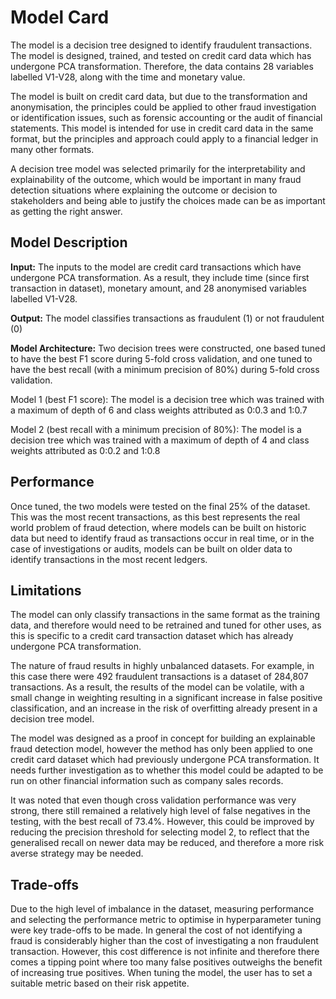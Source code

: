 # Model Card

The model is a decision tree designed to identify fraudulent transactions. The model is designed, trained, and tested on credit card data which has undergone PCA transformation. Therefore, the data contains 28 variables labelled V1-V28, along with the time and monetary value. 

The model is built on credit card data, but due to the transformation and anonymisation, the principles could be applied to other fraud investigation or identification issues, such as forensic accounting or the audit of financial statements. This model is intended for use in credit card data in the same format, but the principles and approach could apply to a financial ledger in many other formats.

A decision tree model was selected primarily for the interpretability and explainability of the outcome, which would be important in many fraud detection situations where explaining the outcome or decision to stakeholders and being able to justify the choices made can be as important as getting the right answer.

## Model Description

**Input:** 
The inputs to the model are credit card transactions which have undergone PCA transformation. As a result, they include time (since first transaction in dataset), monetary amount, and 28 anonymised variables labelled V1-V28.

**Output:** 
The model classifies transactions as fraudulent (1) or not fraudulent (0)

**Model Architecture:** 
Two decision trees were constructed, one based tuned to have the best F1 score during 5-fold cross validation, and one tuned to have the best recall (with a minimum precision of 80%) during 5-fold cross validation.

Model 1 (best F1 score):
The model is a decision tree which was trained with a maximum of depth of 6 and class weights attributed as 0:0.3 and 1:0.7

Model 2 (best recall with a minimum precision of 80%):
The model is a decision tree which was trained with a maximum of depth of 4 and class weights attributed as 0:0.2 and 1:0.8


## Performance
Once tuned, the two models were tested on the final 25% of the dataset. This was the most recent transactions, as this best represents the real world problem of fraud detection, where models can be built on historic data but need to identify fraud as transactions occur in real time, or in the case of investigations or audits, models can be built on older data to identify transactions in the most recent ledgers.



## Limitations

The model can only classify transactions in the same format as the training data, and therefore would need to be retrained and tuned for other uses, as this is specific to a credit card transaction dataset which has already undergone PCA transformation.

The nature of fraud results in highly unbalanced datasets. For example, in this case there were 492 fraudulent transactions is a dataset of 284,807 transactions. As a result, the results of the model can be volatile, with a small change in weighting resulting in a significant increase in false positive classification, and an increase in the risk of overfitting already present in a decision tree model.

The model was designed as a proof in concept for building an explainable fraud detection model, however the method has only been applied to one credit card dataset which had previously undergone PCA transformation. It needs further investigation as to whether this model could be adapted to be run on other financial information such as company sales records.

It was noted that even though cross validation performance was very strong, there still remained a relatively high level of false negatives in the testing, with the best recall of 73.4%. However, this could be improved by reducing the precision threshold for selecting model 2, to reflect that the generalised recall on newer data may be reduced, and therefore a more risk averse strategy may be needed.

## Trade-offs

Due to the high level of imbalance in the dataset, measuring performance and selecting the performance metric to optimise in hyperparameter tuning were key trade-offs to be made. In general the cost of not identifying a fraud is considerably higher than the cost of investigating a non fraudulent transaction. However, this cost difference is not infinite and therefore there comes a tipping point where too many false positives outweighs the benefit of increasing true positives. When tuning the model, the user has to set a suitable metric based on their risk appetite.
